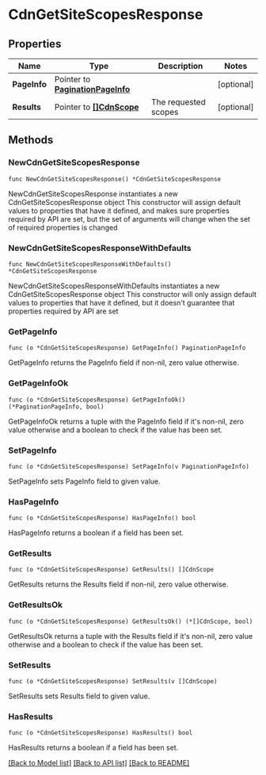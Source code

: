 # CdnGetSiteScopesResponse

## Properties

Name | Type | Description | Notes
------------ | ------------- | ------------- | -------------
**PageInfo** | Pointer to [**PaginationPageInfo**](paginationPageInfo.md) |  | [optional] 
**Results** | Pointer to [**[]CdnScope**](cdnScope.md) | The requested scopes | [optional] 

## Methods

### NewCdnGetSiteScopesResponse

`func NewCdnGetSiteScopesResponse() *CdnGetSiteScopesResponse`

NewCdnGetSiteScopesResponse instantiates a new CdnGetSiteScopesResponse object
This constructor will assign default values to properties that have it defined,
and makes sure properties required by API are set, but the set of arguments
will change when the set of required properties is changed

### NewCdnGetSiteScopesResponseWithDefaults

`func NewCdnGetSiteScopesResponseWithDefaults() *CdnGetSiteScopesResponse`

NewCdnGetSiteScopesResponseWithDefaults instantiates a new CdnGetSiteScopesResponse object
This constructor will only assign default values to properties that have it defined,
but it doesn't guarantee that properties required by API are set

### GetPageInfo

`func (o *CdnGetSiteScopesResponse) GetPageInfo() PaginationPageInfo`

GetPageInfo returns the PageInfo field if non-nil, zero value otherwise.

### GetPageInfoOk

`func (o *CdnGetSiteScopesResponse) GetPageInfoOk() (*PaginationPageInfo, bool)`

GetPageInfoOk returns a tuple with the PageInfo field if it's non-nil, zero value otherwise
and a boolean to check if the value has been set.

### SetPageInfo

`func (o *CdnGetSiteScopesResponse) SetPageInfo(v PaginationPageInfo)`

SetPageInfo sets PageInfo field to given value.

### HasPageInfo

`func (o *CdnGetSiteScopesResponse) HasPageInfo() bool`

HasPageInfo returns a boolean if a field has been set.

### GetResults

`func (o *CdnGetSiteScopesResponse) GetResults() []CdnScope`

GetResults returns the Results field if non-nil, zero value otherwise.

### GetResultsOk

`func (o *CdnGetSiteScopesResponse) GetResultsOk() (*[]CdnScope, bool)`

GetResultsOk returns a tuple with the Results field if it's non-nil, zero value otherwise
and a boolean to check if the value has been set.

### SetResults

`func (o *CdnGetSiteScopesResponse) SetResults(v []CdnScope)`

SetResults sets Results field to given value.

### HasResults

`func (o *CdnGetSiteScopesResponse) HasResults() bool`

HasResults returns a boolean if a field has been set.


[[Back to Model list]](../README.md#documentation-for-models) [[Back to API list]](../README.md#documentation-for-api-endpoints) [[Back to README]](../README.md)


